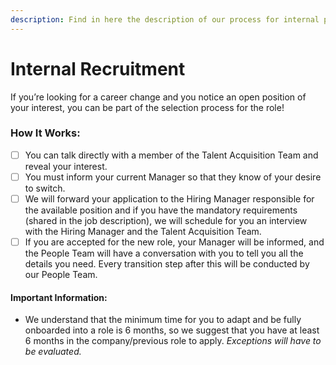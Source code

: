 ```yaml
---
description: Find in here the description of our process for internal position transfers!
---
```


# Internal Recruitment

If you’re looking for a career change and you notice an open position of your interest, you can be part of the selection process for the role! &#x20;

### &#x20;How It Works: &#x20;

* [ ] You can talk directly with a member of the Talent Acquisition Team and reveal your interest. &#x20;
* [ ] You must inform your current Manager so that they know of your desire to switch.&#x20;
* [ ] We will forward your application to the Hiring Manager responsible for the available position and if you have the mandatory requirements (shared in the job description), we will schedule for you an interview with the Hiring Manager and the Talent Acquisition Team.&#x20;
* [ ] If you are accepted for the new role, your Manager will be informed, and the People Team will have a conversation with you to tell you all the details you need. Every transition step after this will be conducted by our People Team. &#x20;

#### Important Information:&#x20;

* We understand that the minimum time for you to adapt and be fully onboarded into a role is 6 months, so we suggest that you have at least 6 months in the company/previous role to apply. _Exceptions will have to be evaluated._
